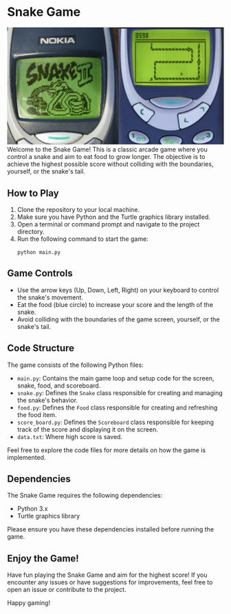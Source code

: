 # Snake Game

![image](img/img.webp)
Welcome to the Snake Game! This is a classic arcade game where you control a snake and aim to eat food to grow longer. The objective is to achieve the highest possible score without colliding with the boundaries, yourself, or the snake's tail.

## How to Play

1. Clone the repository to your local machine.
2. Make sure you have Python and the Turtle graphics library installed.
3. Open a terminal or command prompt and navigate to the project directory.
4. Run the following command to start the game:
   ```
   python main.py
   ```

## Game Controls

- Use the arrow keys (Up, Down, Left, Right) on your keyboard to control the snake's movement.
- Eat the food (blue circle) to increase your score and the length of the snake.
- Avoid colliding with the boundaries of the game screen, yourself, or the snake's tail.

## Code Structure

The game consists of the following Python files:

- `main.py`: Contains the main game loop and setup code for the screen, snake, food, and scoreboard.
- `snake.py`: Defines the `Snake` class responsible for creating and managing the snake's behavior.
- `food.py`: Defines the `Food` class responsible for creating and refreshing the food item.
- `score_board.py`: Defines the `Scoreboard` class responsible for keeping track of the score and displaying it on the screen.
- `data.txt`: Where high score is saved.

Feel free to explore the code files for more details on how the game is implemented.

## Dependencies

The Snake Game requires the following dependencies:

- Python 3.x
- Turtle graphics library

Please ensure you have these dependencies installed before running the game.

## Enjoy the Game!

Have fun playing the Snake Game and aim for the highest score! If you encounter any issues or have suggestions for improvements, feel free to open an issue or contribute to the project.

Happy gaming!
